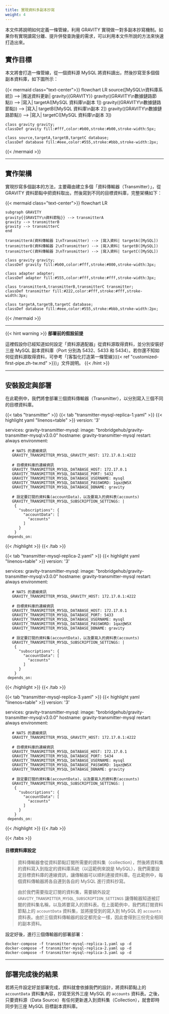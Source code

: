 ```yaml
---
title: 實現資料多副本抄寫
weight: 4
---
```


本文件將說明如何定義一條管線，利用 GRAVITY 實現做一對多副本抄寫機制。如果你有實現讀寫分離、提升併發查詢量的需求，可以利用本文件所說的方法來快速打造出來。

## 實作目標

本文將會打造一條管線，從一個資料源 MySQL 將資料讀出，然後抄寫至多個個副本資料庫，如下圖所示：

{{< mermaid class="text-center">}}
flowchart LR
	source([MySQL\n資料庫系統]) --> |推送資料更新| gravity{{GRAVITY}}
	gravity((GRAVITY\n數據鏈路節點)) --> |寫入| targetA([MySQL 資料庫\n副本 1])
	gravity((GRAVITY\n數據鏈路節點)) --> |寫入| targetB([MySQL 資料庫\n副本 2])
	gravity((GRAVITY\n數據鏈路節點)) --> |寫入| targetC([MySQL 資料庫\n副本 3])

	class gravity gravity;
	classDef gravity fill:#fff,color:#b00,stroke:#b00,stroke-width:5px;

	class source,targetA,targetB,targetC database;
	classDef database fill:#eee,color:#555,stroke:#bbb,stroke-width:2px;
{{< /mermaid >}}

---

## 實作架構

實現抄寫多個副本的方法，主要藉由建立多個「資料傳輸器（Transmitter）」，從 GRAVITY 資料節點中把資料取出，然後寫到不同的目標資料庫，完整架構如下：

{{< mermaid class="text-center">}}
flowchart LR

	subgraph GRAVITY
	gravity{{GRAVITY\n資料節點}} --> transmitterA
	gravity --> transmitterB
	gravity --> transmitterC
	end

	transmitterA(資料傳輸器 1\nTransmitter) --> |寫入資料| targetA([MySQL])
	transmitterB(資料傳輸器 2\nTransmitter) --> |寫入資料| targetB([MySQL])
	transmitterC(資料傳輸器 3\nTransmitter) --> |寫入資料| targetC([MySQL])

	class gravity gravity;
	classDef gravity fill:#b00,color:#fff,stroke:#800,stroke-width:3px;

	class adapter adapter;
	classDef adapter fill:#555,color:#fff,stroke:#fff,stroke-width:3px;

	class transmitterA,transmitterB,transmitterC transmitter;
	classDef transmitter fill:#222,color:#fff,stroke:#fff,stroke-width:3px;

	class targetA,targetB,targetC database;
	classDef database fill:#eee,color:#555,stroke:#bbb,stroke-width:2px;
{{< /mermaid >}}

---

{{< hint warning >}}
**部署前的假設前提**

這裡假設你已經知道如何設定「資料源適配器」從資料源取得資料，並分別安裝好三座 MySQL 副本資料庫（Port 分別為 5432、5433 和 5434）。若你還不知如何從資料源取得資料，可參考「[客製化打造第一條管線]({{< ref "customized-first-pipe.zh-tw.md" >}})」文件說明。
{{< /hint >}}

---

## 安裝設定與部署

在此範例中，我們將會部署三個資料傳輸器（Transmitter），以分別寫入三個不同的目標資料庫。

{{< tabs "transmitter" >}}
{{< tab "transmitter-mysql-replica-1.yaml" >}}
{{< highlight yaml "linenos=table" >}}
version: '3'

services:
   gravity-transmitter-mysql:
     image: "brobridgehub/gravity-transmitter-mysql:v3.0.0"
     hostname: gravity-transmitter-mysql
     restart: always
     environment:

       # NATS 的連線資訊
       GRAVITY_TRANSMITTER_MYSQL_GRAVITY_HOST: 172.17.0.1:4222

       # 目標資料庫的連線資訊
       GRAVITY_TRANSMITTER_MYSQL_DATABASE_HOST: 172.17.0.1
       GRAVITY_TRANSMITTER_MYSQL_DATABASE_PORT: 5432
       GRAVITY_TRANSMITTER_MYSQL_DATABASE_USERNAME: mysql
       GRAVITY_TRANSMITTER_MYSQL_DATABASE_PASSWORD: 1qaz@WSX
       GRAVITY_TRANSMITTER_MYSQL_DATABASE_DBNAME: gravity

       # 設定要訂閱的資料集(accountData)，以及要寫入的資料表(accounts)
       GRAVITY_TRANSMITTER_MYSQL_SUBSCRIPTION_SETTINGS: |  
        {
          "subscriptions": {
            "accountData": [
              "accounts"
            ]
          }
        }
     depends_on:
{{< /highlight >}}
{{< /tab >}}

{{< tab "transmitter-mysql-replica-2.yaml" >}}
{{< highlight yaml "linenos=table" >}}
version: '3'

services:
   gravity-transmitter-mysql:
     image: "brobridgehub/gravity-transmitter-mysql:v3.0.0"
     hostname: gravity-transmitter-mysql
     restart: always
     environment:

       # NATS 的連線資訊
       GRAVITY_TRANSMITTER_MYSQL_GRAVITY_HOST: 172.17.0.1:4222

       # 目標資料庫的連線資訊
       GRAVITY_TRANSMITTER_MYSQL_DATABASE_HOST: 172.17.0.1
       GRAVITY_TRANSMITTER_MYSQL_DATABASE_PORT: 5433
       GRAVITY_TRANSMITTER_MYSQL_DATABASE_USERNAME: mysql
       GRAVITY_TRANSMITTER_MYSQL_DATABASE_PASSWORD: 1qaz@WSX
       GRAVITY_TRANSMITTER_MYSQL_DATABASE_DBNAME: gravity

       # 設定要訂閱的資料集(accountData)，以及要寫入的資料表(accounts)
       GRAVITY_TRANSMITTER_MYSQL_SUBSCRIPTION_SETTINGS: |  
        {
          "subscriptions": {
            "accountData": [
              "accounts"
            ]
          }
        }
     depends_on:
{{< /highlight >}}
{{< /tab >}}

{{< tab "transmitter-mysql-replica-3.yaml" >}}
{{< highlight yaml "linenos=table" >}}
version: '3'

services:
   gravity-transmitter-mysql:
     image: "brobridgehub/gravity-transmitter-mysql:v3.0.0"
     hostname: gravity-transmitter-mysql
     restart: always
     environment:

       # NATS 的連線資訊
       GRAVITY_TRANSMITTER_MYSQL_GRAVITY_HOST: 172.17.0.1:4222

       # 目標資料庫的連線資訊
       GRAVITY_TRANSMITTER_MYSQL_DATABASE_HOST: 172.17.0.1
       GRAVITY_TRANSMITTER_MYSQL_DATABASE_PORT: 5434
       GRAVITY_TRANSMITTER_MYSQL_DATABASE_USERNAME: mysql
       GRAVITY_TRANSMITTER_MYSQL_DATABASE_PASSWORD: 1qaz@WSX
       GRAVITY_TRANSMITTER_MYSQL_DATABASE_DBNAME: gravity

       # 設定要訂閱的資料集(accountData)，以及要寫入的資料表(accounts)
       GRAVITY_TRANSMITTER_MYSQL_SUBSCRIPTION_SETTINGS: |  
        {
          "subscriptions": {
            "accountData": [
              "accounts"
            ]
          }
        }
     depends_on:
{{< /highlight >}}
{{< /tab >}}

{{< /tabs >}}

#### 目標資料庫設定

> 資料傳輸器會從資料節點訂閱所需要的資料集（collection），然後將資料集的資料寫入到指定的資料庫系統（以這範例來說是 MySQL），我們需要設定目標資料庫的連線資訊，讓傳輸器可以順利連接資料庫。在此範例中，每個資料傳輸器將各自連到各自的 MySQL 進行資料抄寫。
>
> 由於我們需要指定訂閱的資料集，需要額外設定 `GRAVITY_TRANSMITTER_MYSQL_SUBSCRIPTION_SETTINGS` 讓傳輸器知道被訂閱的資料集名稱，以及將要寫入的資料表。在上面範例中，我們將訂閱資料節點上的 `accountData` 資料集，並將接受到的寫入到 MySQL 的 `accounts` 資料表。由於三個資料傳輸器的設定都完全一樣，因此會得到三份完全相同的副本資料。

設定好後，進行三個傳輸器的部署部署：

```shell
docker-compose -f transmitter-mysql-replica-1.yaml up -d
docker-compose -f transmitter-mysql-replica-2.yaml up -d
docker-compose -f transmitter-mysql-replica-3.yaml up -d
```

---

## 部署完成後的結果

若將元件設定好並部署完成，資料就會依據我們的設計，將資料節點上的 `accountData` 資料集內容，抄寫至另外三座 MySQL 的 `accounts` 資料表。之後，只要資料源（Data Source）有任何更新進入到資料集（Collection），就會即時同步到三座 MySQL 目標副本資料庫。
